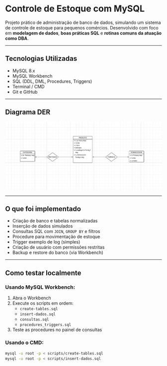 # Controle de Estoque com MySQL

Projeto prático de administração de banco de dados, simulando um sistema de controle de estoque para pequenos comércios. Desenvolvido com foco em **modelagem de dados**, **boas práticas SQL** e **rotinas comuns da atuação como DBA**.

---

## Tecnologias Utilizadas

- MySQL 8.x
- MySQL Workbench
- SQL (DDL, DML, Procedures, Triggers)
- Terminal / CMD
- Git e GitHub

---

## Diagrama DER

![DER do Projeto](./der_controle_estoque.jpg)

---

## O que foi implementado

- Criação de banco e tabelas normalizadas  
- Inserção de dados simulados  
- Consultas SQL com `JOIN`, `GROUP BY` e filtros  
- Procedure para movimentação de estoque  
- Trigger exemplo de log (simples)  
- Criação de usuário com permissões restritas  
- Backup e restore do banco (via Workbench)

---

## Como testar localmente

### Usando MySQL Workbench:
1. Abra o Workbench
2. Execute os scripts em ordem:
   - `create-tables.sql`
   - `insert-dados.sql`
   - `consultas.sql`
   - `procedures_triggers.sql`
3. Teste as procedures no painel de consultas

### Usando o CMD:
```bash
mysql -u root -p < scripts/create-tables.sql
mysql -u root -p < scripts/insert-dados.sql
